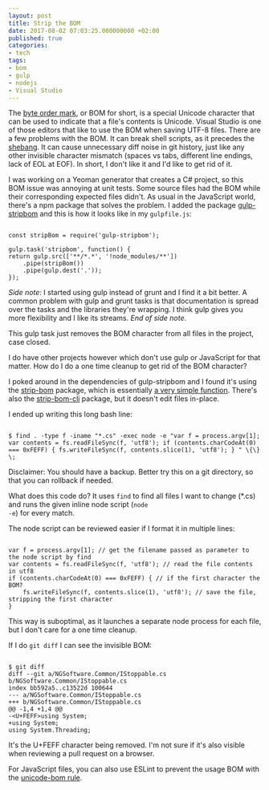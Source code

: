 ```yaml
---
layout: post
title: Strip the BOM
date: 2017-08-02 07:03:25.000000000 +02:00
published: true
categories:
- tech
tags:
- bom
- gulp
- nodejs
- Visual Studio
---
```


The <a href="https://en.wikipedia.org/wiki/Byte_order_mark" target="_blank" rel="noopener">byte order mark</a>, or BOM for short, is a special Unicode character that can be used to indicate that a file's contents is Unicode. Visual Studio is one of those editors that like to use the BOM when saving UTF-8 files. There are a few problems with the BOM. It can break shell scripts, as it precedes the <a href="https://en.wikipedia.org/wiki/Shebang_(Unix)" target="_blank" rel="noopener">shebang</a>. It can cause unnecessary diff noise in git history, just like any other invisible character mismatch (spaces vs tabs, different line endings, lack of EOL at EOF). In short, I don't like it and I'd like to get rid of it.

<!--more-->

I was working on a Yeoman generator that creates a C# project, so this BOM issue was annoying at unit tests. Some source files had the BOM while their corresponding expected files didn't. As usual in the JavaScript world, there's a npm package that solves the problem. I added the package <a href="https://github.com/lichunqiang/gulp-stripbom" target="_blank" rel="noopener">gulp-stripbom</a> and this is how it looks like in my <code>gulpfile.js</code>:

```

const stripBom = require('gulp-stripbom');

gulp.task('stripbom', function() {
return gulp.src(['**/*.*', '!node_modules/**'])
    .pipe(stripBom())
    .pipe(gulp.dest('.'));
});

```

<em>Side note</em>: I started using gulp instead of grunt and I find it a bit better. A common problem with gulp and grunt tasks is that documentation is spread over the tasks and the libraries they're wrapping. I think gulp gives you more flexibility and I like its streams. <em>End of side note</em>.

This gulp task just removes the BOM character from all files in the project, case closed.

I do have other projects however which don't use gulp or JavaScript for that matter. How do I do a one time cleanup to get rid of the BOM character?

I poked around in the dependencies of gulp-stripbom and I found it's using the <a href="https://github.com/sindresorhus/strip-bom" target="_blank" rel="noopener">strip-bom</a> package, which is essentially <a href="https://github.com/sindresorhus/strip-bom/blob/master/index.js" target="_blank" rel="noopener">a very simple function</a>. There's also the <a href="https://github.com/sindresorhus/strip-bom-cli" target="_blank" rel="noopener">strip-bom-cli</a> package, but it doesn't edit files in-place.

I ended up writing this long bash line:

```

$ find . -type f -iname "*.cs" -exec node -e "var f = process.argv[1]; var contents = fs.readFileSync(f, 'utf8'); if (contents.charCodeAt(0) === 0xFEFF) { fs.writeFileSync(f, contents.slice(1), 'utf8'); } " \{\} \;

```

Disclaimer: You should have a backup. Better try this on a git directory, so that you can rollback if needed.

What does this code do? It uses <code>find</code> to find all files I want to change (*.cs) and runs the given inline node script (<code>node -e</code>) for every match.

The node script can be reviewed easier if I format it in multiple lines:

```

var f = process.argv[1]; // get the filename passed as parameter to the node script by find
var contents = fs.readFileSync(f, 'utf8'); // read the file contents in utf8
if (contents.charCodeAt(0) === 0xFEFF) { // if the first character the BOM?
    fs.writeFileSync(f, contents.slice(1), 'utf8'); // save the file, stripping the first character
}

```

This way is suboptimal, as it launches a separate node process for each file, but I don't care for a one time cleanup.

If I do <code>git diff</code> I can see the invisible BOM:

```

$ git diff
diff --git a/NGSoftware.Common/IStoppable.cs b/NGSoftware.Common/IStoppable.cs
index bb592a5..c13522d 100644
--- a/NGSoftware.Common/IStoppable.cs
+++ b/NGSoftware.Common/IStoppable.cs
@@ -1,4 +1,4 @@
-<U+FEFF>using System;
+using System;
using System.Threading;

```

It's the U+FEFF character being removed. I'm not sure if it's also visible when reviewing a pull request on a browser.

For JavaScript files, you can also use ESLint to prevent the usage BOM with the <a href="http://eslint.org/docs/rules/unicode-bom" target="_blank" rel="noopener">unicode-bom rule</a>.
